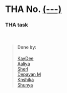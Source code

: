 # THA No.  [(---)](link)

### THA task

<br>

> #### Done by:
>[KayDee](https://github.com/kaydee0502/devsnest-frontend/tree/master/Tha13)  <br>
>[Aaliya](https://github.com/Aaliya7516/Devsnest/tree/main/Web%20Development/Day-013-JS10-Calling_APIs_Promises)<br>
>[Sherl](https://github.com/aayushi221/Devsnest-Frontend/tree/main/DAY%2013)<br>
>[Depayan M](https://github.com/DepayanMondal/Devsnest-Frontend/tree/main/Fetch_API)<br>
>[Knshika](https://github.com/knshika/Devsnest-frontend/tree/main/Day%2013%20api%20fetch)<br>
>[Shunya](https://github.com/suresh26601/devsnest_THAs/tree/master/THA_Day_13)<br>

